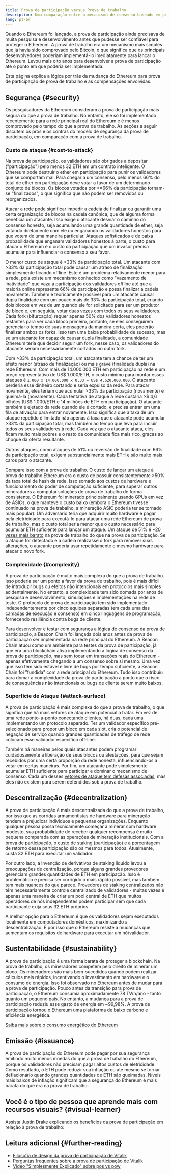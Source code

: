 ```yaml
---
title: Prova de participação versus Prova de trabalho
description: Uma comparação entre o mecanismo de consenso baseado em prova de participação e prova de trabalho do Ethereum
lang: pt-br
---
```


Quando o Ethereum foi lançado, a prova de participação ainda precisava de muita pesquisa e desenvolvimento antes que pudesse ser confiável para proteger o Ethereum. A prova de trabalho era um mecanismo mais simples que já havia sido comprovado pelo Bitcoin, o que significa que os principais desenvolvedores poderiam implementá-lo imediatamente para lançar o Ethereum. Levou mais oito anos para desenvolver a prova de participação até o ponto em que poderia ser implementada.

Esta página explica a lógica por trás da mudança do Ethereum para prova de participação de prova de trabalho e as compensações envolvidas.

## Segurança {#security}

Os pesquisadores da Ethereum consideram a prova de participação mais segura do que a prova de trabalho. No entanto, ele só foi implementado recentemente para a rede principal real do Ethereum e é menos comprovado pelo tempo do que a prova de trabalho. As seções a seguir discutem os prós e os contras do modelo de segurança da prova de participação, em comparação com a prova de trabalho.

### Custo de ataque {#cost-to-attack}

Na prova de participação, os validadores são obrigados a depositar ("participação") pelo menos 32 ETH em um contrato inteligente. O Ethereum pode destruir o ether em participação para punir os validadores que se comportam mal. Para chegar a um consenso, pelo menos 66% do total de ether em participação deve votar a favor de um determinado conjunto de blocos. Os blocos votados por >=66% da participação tornam-se "finalizados", o que significa que não podem ser removidos ou reorganizados.

Atacar a rede pode significar impedir a cadeia de finalizar ou garantir uma certa organização de blocos na cadeia canônica, que de alguma forma beneficia um atacante. Isso exige o atacante desviar o caminho do consenso honesto, seja acumulando uma grande quantidade de ether, seja votando diretamente com ele ou enganando os validadores honestos para que votem de uma maneira particular. Ataques sofisticados e de baixa probabilidade que enganam validadores honestos à parte, o custo para atacar o Ethereum é o custo da participação que um invasor precisa acumular para influenciar o consenso a seu favor.

O menor custo de ataque é >33% da participação total. Um atacante com >33% da participação total pode causar um atraso de finalização simplesmente ficando offline. Este é um problema relativamente menor para a rede, pois existe um mecanismo conhecido como "vazamento de inatividade" que vaza a participação dos validadores offline até que a maioria online represente 66% de participação e possa finalizar a cadeia novamente. Também é teoricamente possível para um atacante causar dupla finalidade com um pouco mais de 33% da participação total, criando dois blocos em vez de um quando ele for solicitado para ser um produtor de bloco e, em seguida, votar duas vezes com todos os seus validadores. Cada fork (bifurcação) requer apenas 50% dos validadores honestos restantes para ver cada bloco primeiro, portanto, se eles conseguirem gerenciar o tempo de suas mensagens da maneira certa, eles poderão finalizar ambos os forks. Isso tem uma baixa probabilidade de sucesso, mas se um atacante for capaz de causar dupla finalidade, a comunidade Ethereum teria que decidir seguir um fork, nesse caso, os validadores do atacante seriam necessariamente cortados no outro fork.

Com >33% da participação total, um atacante tem a chance de ter um efeito menor (atraso de finalização) ou mais grave (finalidade dupla) na rede Ethereum. Com mais de 14.000.000 ETH em participação na rede e um preço representativo de US$ 1.000/ETH, o custo mínimo para montar esses ataques é `1.000 x 14.000.000 x 0,33 = US$ 4.620.000.000`. O atacante perderia esse dinheiro cortando e seria expulso da rede. Para atacar novamente, eles teriam que acumular >33% da participação (novamente) e queimá-la (novamente). Cada tentativa de ataque à rede custaria >$ 4,6 bilhões (US$ 1.000/ETH e 14 milhões de ETH em participação). O atacante também é ejetado da rede quando ele é cortado, e precisa entrar em uma fila de ativação para entrar novamente. Isso significa que a taxa de um ataque repetido é limitado não apenas à taxa que o atacante pode acumular >33% da participação total, mas também ao tempo que leva para incluir todos os seus validadores à rede. Cada vez que o atacante ataca, eles ficam muito mais pobres e o resto da comunidade fica mais rico, graças ao choque da oferta resultante.

Outros ataques, como ataques de 51% ou reversão de finalidade com 66% da participação total, exigem substancialmente mais ETH e são muito mais caros para o atacante.

Compare isso com a prova de trabalho. O custo de lançar um ataque à prova de trabalho Ethereum era o custo de possuir consistentemente >50% da taxa total de hash da rede. Isso somado aos custos de hardware e funcionamento do poder de computação suficiente, para superar outros mineradores a computar soluções de prova de trabalho de forma consistente. O Ethereum foi minerado principalmente usando GPUs em vez de ASICs, o que manteve o custo baixo (embora o Ethereum tivesse continuado na prova de trabalho, a mineração ASIC poderia ter se tornado mais popular). Um adversário teria que adquirir muito hardware e pagar pela eletricidade para executá-lo para atacar uma rede Ethereum de prova de trabalho, mas o custo total seria menor que o custo necessário para acumular ETH suficiente para lançar um ataque. Um ataque de 51% é ~[20 vezes mais barato](https://youtu.be/1m12zgJ42dI?t=1562) na prova de trabalho do que na prova de participação. Se o ataque for detectado e a cadeia realizasse o fork para remover suas alterações, o atacante poderia usar repetidamente o mesmo hardware para atacar o novo fork.

### Complexidade {#complexity}

A prova de participação é muito mais complexa do que a prova de trabalho. Isso poderia ser um ponto a favor da prova de trabalho, pois é mais difícil de introduzir bugs ou efeitos não intencionais em protocolos mais simples acidentalmente. No entanto, a complexidade tem sido domada por anos de pesquisa e desenvolvimento, simulações e implementações na rede de teste. O protocolo de prova de participação tem sido implementado independentemente por cinco equipes separadas (em cada uma das camadas de execução e consenso) em cinco linguagens de programação, fornecendo resiliência contra bugs de cliente.

Para desenvolver e testar com segurança a lógica de consenso da prova de participação, a Beacon Chain foi lançada dois anos antes da prova de participação ser implementada na rede principal do Ethereum. A Beacon Chain atuou como um ambiente para testes da prova de participação, já que era uma blockchain ativa implementando a lógica de consenso da prova de participação, mas sem tocar em transações reais do Ethereum - apenas efetivamente chegando a um consenso sobre si mesmo. Uma vez que isso tem sido estável e livre de bugs por tempo suficiente, a Beacon Chain foi "fundida" com a rede principal do Ethereum. Tudo isso contribuiu para domar a complexidade da prova de participação a ponto que o risco de consequências não intencionais ou bugs de cliente serem muito baixos.

### Superfície de Ataque {#attack-surface}

A prova de participação é mais complexa do que a prova de trabalho, o que significa que há mais vetores de ataque em potencial a tratar. Em vez de uma rede ponto-a-ponto conectando clientes, há duas, cada uma implementando um protocolo separado. Ter um validador específico pré-selecionado para propor um bloco em cada slot, cria o potencial de negação de serviço quando grandes quantidades de tráfego de rede colocam esse validador específico off-line.

Também há maneiras pelos quais atacantes podem programar cuidadosamente a liberação de seus blocos ou atestações, para que sejam recebidos por uma certa proporção da rede honesta, influenciando-os a votar em certas maneiras. Por fim, um atacante pode simplesmente acumular ETH suficiente para participar e dominar o mecanismo de consenso. Cada um desses [vetores de ataque tem defesas associadas](/developers/docs/consensus-mechanisms/pos/attack-and-defense), mas eles não existem para serem defendidos sob a prova de trabalho.

## Descentralização {#decentralization}

A prova de participação é mais descentralizada do que a prova de trabalho, por isso que as corridas armamentistas de hardware para mineração tendem a prejudicar indivíduos e pequenas organizações. Enquanto qualquer pessoa possa tecnicamente começar a minerar com hardware modesto, sua probabilidade de receber qualquer recompensa é muito pequena comparada com as operações de mineração institucionais. Com a prova de participação, o custo de staking (participação) e a porcentagem de retorno dessa participação são os mesmos para todos. Atualmente, custa 32 ETH para executar um validador.

Por outro lado, a invenção de derivativos de staking líquido levou a preocupações de centralização, porque alguns grandes provedores gerenciam grandes quantidades de ETH em participação. Isso é problemático e precisa ser corrigido o mais rápido possível, mas também tem mais nuances do que parece. Provedores de staking centralizados não têm necessariamente controle centralizado de validadores - muitas vezes é apenas uma maneira de criar um pool central de ETH que muitos operadores de nós independentes podem participar sem que cada participante exija seus 32 ETH próprios.

A melhor opção para o Ethereum é que os validadores sejam executados localmente em computadores domésticos, maximizando a descentralização. É por isso que o Ethereum resiste a mudanças que aumentam os requisitos de hardware para executar um nó/validador.

## Sustentabilidade {#sustainability}

A prova de participação é uma forma barata de proteger a blockchain. Na prova de trabalho, os mineradores competem pelo direito de minerar um bloco. Os mineradores são mais bem-sucedidos quando podem realizar cálculos mais rápidos, incentivando o investimento em hardware e o consumo de energia. Isso foi observado no Ethereum antes de mudar para a prova de participação. Pouco antes da transição para prova de participação, o Ethereum consumia aproximadamente 78 TWh/ano - tanto quanto um pequeno país. No entanto, a mudança para a prova de participação reduziu esse gasto de energia em ~99,98%. A prova de participação tornou o Ethereum uma plataforma de baixo carbono e eficiência energética.

[Saiba mais sobre o consumo energético do Ethereum](/energy-consumption)

## Emissão {#issuance}

A prova de participação do Ethereum pode pagar por sua segurança emitindo muito menos moedas do que a prova de trabalho do Ethereum, porque os validadores não precisam pagar altos custos de eletricidade. Como resultado, o ETH pode reduzir sua inflação ou até mesmo se tornar deflacionário quando grandes quantidades de ETH são queimadas. Níveis mais baixos de inflação significam que a segurança do Ethereum é mais barata do que era na prova de trabalho.

## Você é o tipo de pessoa que aprende mais com recursos visuais? {#visual-learner}

Assista Justin Drake explicando os benefícios da prova de participação em relação à prova de trabalho:

<YouTube id="1m12zgJ42dI" />

## Leitura adicional {#further-reading}

- [Filosofia de design da prova de participação de Vitalik](https://medium.com/@VitalikButerin/a-proof-of-stake-design-philosophy-506585978d51)
- [Perguntas frequentes sobre a prova de participação de Vitalik](https://vitalik.eth.limo/general/2017/12/31/pos_faq.html#what-is-proof-of-stake)
- [Vídeo "Simplesmente Explicado" sobre pos vs pow](https://www.youtube.com/watch?v=M3EFi_POhps)
